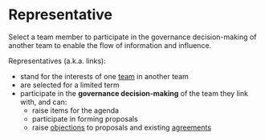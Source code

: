 # Representative

<summary>
Select a team member to participate in the governance decision-making of another team to enable the flow of information and influence.
</summary>

Representatives (a.k.a. links):

-   stand for the interests of one [team](glossary:team) in another team
-   are selected for a limited term
-   participate in the **governance decision-making** of the team they link with, and can:
    -   raise items for the agenda
    -   participate in forming proposals
    -   raise [objections](glossary:objection) to proposals and existing [agreements](glossary:governance-agreement)
